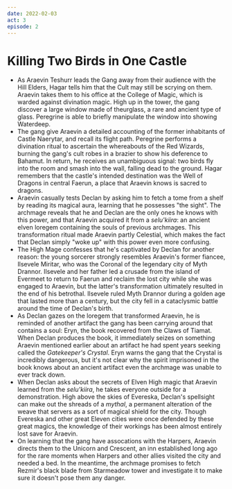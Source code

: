 ```yaml
---
date: 2022-02-03
act: 3
episode: 2 
---
```

# Killing Two Birds in One Castle
- As Araevin Teshurr leads the Gang away from their audience with the Hill Elders, Hagar tells him that the Cult may still be scrying on them. Araevin takes them to his office at the College of Magic, which is warded against divination magic. High up in the tower, the gang discover a large window made of theurglass, a rare and ancient type of glass. Peregrine is able to briefly manipulate the window into showing Waterdeep.
- The gang give Araevin a detailed accounting of the former inhabitants of Castle Naerytar, and recall its flight path. Peregrine performs a divination ritual to ascertain the whereabouts of the Red Wizards, burning the gang's cult robes in a brazier to show his deference to Bahamut. In return, he receives an unambiguous signal: two birds fly into the room and smash into the wall, falling dead to the ground. Hagar remembers that the castle's intended destination was the Well of Dragons in central Faerun, a place that Araevin knows is sacred to dragons.
- Araevin casually tests Declan by asking him to fetch a tome from a shelf by reading its magical aura, learning that he possesses "the sight". The archmage reveals that he and Declan are the only ones he knows with this power, and that Araevin acquired it from a *selu'kiira*: an ancient elven loregem containing the souls of previous archmages. This transformation ritual made Araevin partly Celestial, which makes the fact that Declan simply "woke up" with this power even more confusing.
- The High Mage confesses that he's captivated by Declan for another reason: the young sorcerer strongly resembles Araevin's former fiancee, Ilsevele Miritar, who was the Coronal of the legendary city of Myth Drannor. Ilsevele and her father led a crusade from the island of Evermeet to return to Faerun and reclaim the lost city while she was engaged to Araevin, but the latter's transformation ultimately resulted in the end of his betrothal. Ilsevele ruled Myth Drannor during a golden age that lasted more than a century, but the city fell in a cataclysmic battle around the time of Declan's birth.
- As Declan gazes on the loregem that transformed Araevin, he is reminded of another artifact the gang has been carrying around that contains a soul: Eryn, the book recovered from the Claws of Tiamat. When Declan produces the book, it immediately seizes on something Araevin mentioned earlier about an artifact he had spent years seeking called the *Gatekeeper's Crystal*. Eryn warns the gang that the Crystal is incredibly dangerous, but it's not clear why the spirit imprisoned in the book knows about an ancient artifact even the archmage was unable to ever track down.
- When Declan asks about the secrets of Elven High magic that Araevin learned from the *selu'kiira*, he takes everyone outside for a demonstration. High above the skies of Evereska, Declan's spellsight can make out the shreads of a *mythal*, a permanent alteration of the weave that servers as a sort of magical shield for the city. Though Evereska and other great Eleven cities were once defended by these great magics, the knowledge of their workings has been almost entirely lost save for Araevin.
- On learning that the gang have assocations with the Harpers, Araevin directs them to the Unicorn and Crescent, an inn established long ago for the rare moments when Harpers and other allies visited the city and needed a bed. In the meantime, the archmage promises to fetch Rezmir's black blade from Starmeadow tower and investigate it to make sure it doesn't pose them any danger.

